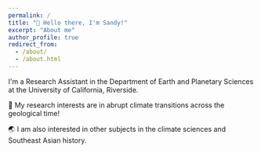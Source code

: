 ```yaml
---
permalink: /
title: "🌋 Hello there, I'm Sandy!"
excerpt: "About me"
author_profile: true
redirect_from: 
  - /about/
  - /about.html
---
```


I'm a Research Assistant in the Department of Earth and Planetary Sciences at the University of California, Riverside.

🔬 My research interests are in abrupt climate transitions across the geological time!

🌏  I am also interested in other subjects in the climate sciences and Southeast Asian history.
